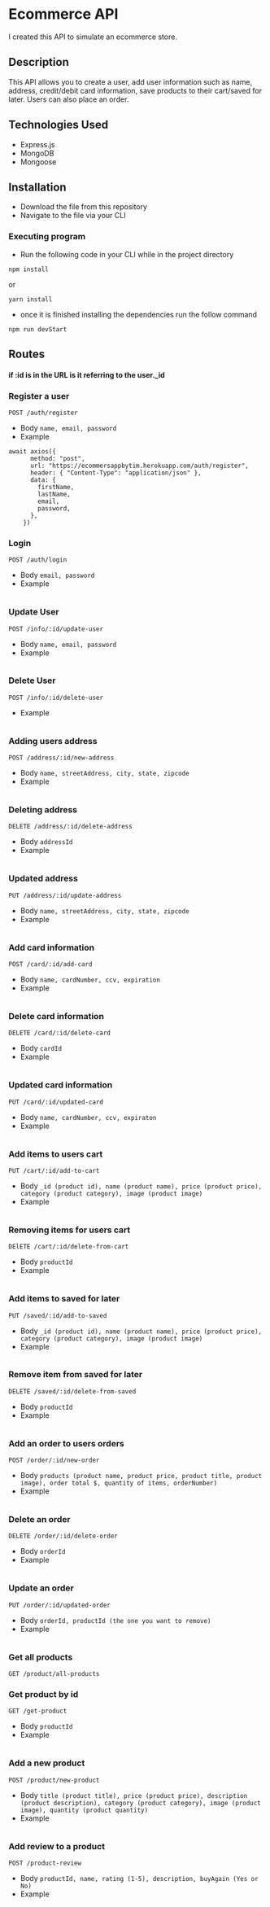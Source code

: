 # Ecommerce API

I created this API to simulate an ecommerce store.

## Description

This API allows you to create a user, add user information such as name, address, credit/debit card information, save products to their cart/saved for later. Users can also place an order.

## Technologies Used

* Express.js
* MongoDB
* Mongoose

## Installation

* Download the file from this repository
* Navigate to the file via your CLI

### Executing program

* Run the following code in your CLI while in the project directory
```
npm install
```
or 
```
yarn install
```

* once it is finished installing the dependencies run the follow command
```
npm run devStart
```

## Routes
#### if :id is in the URL is it referring to the user._id

### Register a user
`POST /auth/register`
* Body
`name, email, password`
* Example
```
await axios({
      method: "post",
      url: "https://ecommersappbytim.herokuapp.com/auth/register",
      header: { "Content-Type": "application/json" },
      data: {
        firstName,
        lastName,
        email,
        password,
      },
    })
```

### Login
`POST /auth/login`
* Body 
`email, password`
* Example
```
```

### Update User
`POST /info/:id/update-user`  

* Body
`name, email, password`
* Example
```
```

### Delete User
`POST /info/:id/delete-user`
* Example
```
```

### Adding users address
`POST /address/:id/new-address`

* Body
`name, streetAddress, city, state, zipcode`
* Example
```
```

### Deleting address
`DELETE /address/:id/delete-address`

* Body
`addressId`
* Example
```
```

### Updated address
`PUT /address/:id/update-address`

* Body
`name, streetAddress, city, state, zipcode`
* Example
```
```

### Add card information
`POST /card/:id/add-card`

* Body
`name, cardNumber, ccv, expiration`
* Example
```
```

### Delete card information
`DELETE /card/:id/delete-card`

* Body 
`cardId`
* Example
```
```

### Updated card information
`PUT /card/:id/updated-card`

* Body
`name, cardNumber, ccv, expiraton`
* Example
```
```

### Add items to users cart
`PUT /cart/:id/add-to-cart`

* Body
`_id (product id), name (product name), price (product price), category (product category), image (product image)`
* Example
```
```

### Removing items for users cart
`DElETE /cart/:id/delete-from-cart`

* Body
`productId`
* Example
```
```

### Add items to saved for later
`PUT /saved/:id/add-to-saved`

* Body
`_id (product id), name (product name), price (product price), category (product category), image (product image)`
* Example
```
```

### Remove item from saved for later
`DELETE /saved/:id/delete-from-saved`

* Body
`productId`
* Example
```
```

### Add an order to users orders
`POST /order/:id/new-order`

* Body
`products (product name, product price, product title, product image), order total $, quantity of items, orderNumber)`
* Example
```
```

### Delete an order
`DELETE /order/:id/delete-order`

* Body 
`orderId`
* Example
```
```

### Update an order
`PUT /order/:id/updated-order`

* Body
`orderId, productId (the one you want to remove)`
* Example
```
```

### Get all products 
`GET /product/all-products`

### Get product by id
`GET /get-product`

* Body
`productId`
* Example
```
```

### Add a new product
`POST /product/new-product`

* Body
`title (product title), price (product price), description (product description), category (product category), image (product image), quantity (product quantity)`
* Example
```
```

### Add review to a product
`POST /product-review`

* Body
`productId, name, rating (1-5), description, buyAgain (Yes or No)`
* Example
```
```
